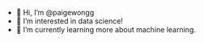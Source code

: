 - 👋 Hi, I’m @paigewongg
- 👀 I’m interested in data science!
- 🌱 I’m currently learning more about machine learning.

